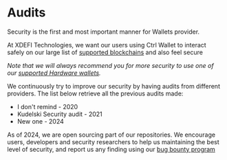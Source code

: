 # Audits

Security is the first and most important manner for Wallets provider.

At XDEFI Technologies, we want our users using Ctrl Wallet to interact safely on our large list of [supported blockchains](./supported-blockchains) and also feel secure

_Note that we will always recommend you for more security to use one of our [supported Hardware wallets](./supported-hardware-wallets)._

We continuously try to improve our security by having audits from different providers. The list below retrieve all the previous audits made:

- I don't remind - 2020
- Kudelski Security audit - 2021
- New one - 2024

As of 2024, we are open sourcing part of our repositories. We encourage users, developers and security researchers to help us maintaining the best level of security, and report us any finding using our [bug bounty program](./bug-bounty-program)
